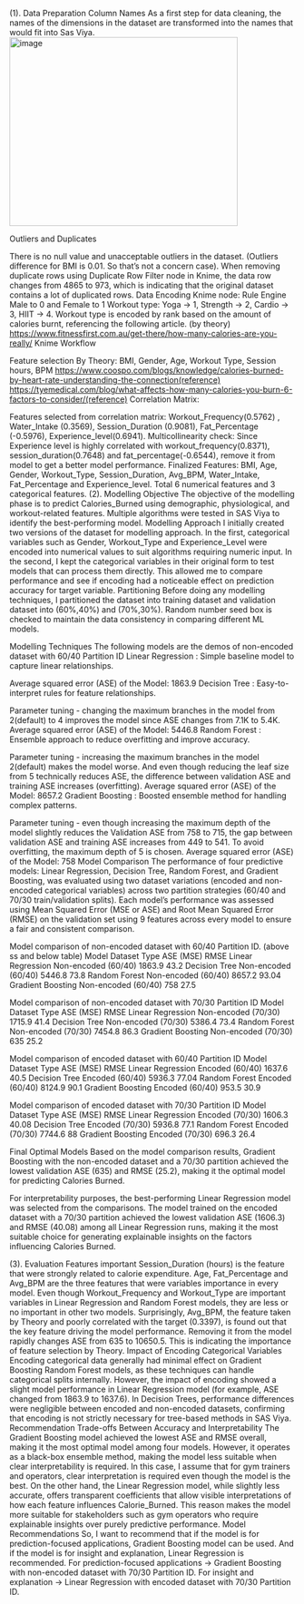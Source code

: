 (1). Data Preparation
Column Names
As a first step for data cleaning, the names of the dimensions in the dataset are transformed into the names that would fit into Sas Viya.
 <img width="402" height="333" alt="image" src="https://github.com/user-attachments/assets/0a23e5fc-97ac-4e72-a837-85725e877c83" />

Outliers and Duplicates
    
There is no null value and unacceptable outliers in the dataset. (Outliers difference for BMI is 0.01. So that’s not a concern case).
When removing duplicate rows using Duplicate Row Filter node in Knime, the data row changes from 4865 to 973, which is indicating that the original dataset contains a lot of duplicated rows.
Data Encoding
Knime node: Rule Engine
Male to 0 and Female to 1
Workout type: 
Yoga -> 1, Strength -> 2, Cardio -> 3, HIIT -> 4.
Workout type is encoded by rank based on the amount of calories burnt, referencing the following article. (by theory)
https://www.fitnessfirst.com.au/get-there/how-many-calories-are-you-really/
Knime Workflow
    
Feature selection
By Theory:
BMI, Gender, Age, Workout Type, Session hours, BPM 
https://www.coospo.com/blogs/knowledge/calories-burned-by-heart-rate-understanding-the-connection(reference)
https://tyemedical.com/blog/what-affects-how-many-calories-you-burn-6-factors-to-consider/(reference)
Correlation Matrix:
 
Features selected from correlation matrix:
Workout_Frequency(0.5762) , Water_Intake (0.3569), Session_Duration (0.9081), Fat_Percentage (-0.5976), Experience_level(0.6941). 
Multicollinearity check:
Since Experience level is highly correlated with workout_frequency(0.8371), session_duration(0.7648) and fat_percentage(-0.6544), remove it from model to get a better model performance.
Finalized Features: 
BMI, Age, Gender, Workout_Type, Session_Duration, Avg_BPM, Water_Intake, Fat_Percentage and Experience_level.
Total 6 numerical features and 3 categorical features.
(2). Modelling
Objective
The objective of the modelling phase is to predict Calories_Burned using demographic, physiological, and workout-related features. Multiple algorithms were tested in SAS Viya to identify the best-performing model.
Modelling Approach
I initially created two versions of the dataset for modelling approach. In the first, categorical variables such as Gender, Workout_Type and Experience_Level were encoded into numerical values to suit algorithms requiring numeric input. In the second, I kept the categorical variables in their original form to test models that can process them directly. This allowed me to compare performance and see if encoding had a noticeable effect on prediction accuracy for target variable.
Partitioning
Before doing any modelling techniques, I partitioned the dataset into training dataset and validation dataset into (60%,40%) and (70%,30%).
Random number seed box is checked to maintain the data consistency in comparing different ML models.
 
Modelling Techniques
The following models are the demos of non-encoded dataset with 60/40 Partition ID
Linear Regression
: Simple baseline model to capture linear relationships.
 
Average squared error (ASE) of the Model: 1863.9
Decision Tree
: Easy-to-interpret rules for feature relationships.
 
Parameter tuning - changing the maximum branches in the model from 2(default) to 4 improves the model since ASE changes from 7.1K to 5.4K.
Average squared error (ASE) of the Model: 5446.8
Random Forest
: Ensemble approach to reduce overfitting and improve accuracy.
 
Parameter tuning - increasing the maximum branches in the model 2(default) makes the model worse. And even though reducing the leaf size from 5 technically reduces ASE, the difference between validation ASE and training ASE increases (overfitting). 
Average squared error (ASE) of the Model: 8657.2
Gradient Boosting
: Boosted ensemble method for handling complex patterns.
 
Parameter tuning - even though increasing the maximum depth of the model slightly reduces the Validation ASE from 758 to 715, the gap between validation ASE and training ASE increases from 449 to 541. To avoid overfitting, the maximum depth of 5 is chosen.
Average squared error (ASE) of the Model: 758
Model Comparison
The performance of four predictive models: Linear Regression, Decision Tree, Random Forest, and Gradient Boosting, was evaluated using two dataset variations (encoded and non-encoded categorical variables) across two partition strategies (60/40 and 70/30 train/validation splits). Each model’s performance was assessed using Mean Squared Error (MSE or ASE) and Root Mean Squared Error (RMSE) on the validation set using 9 features across every model to ensure a fair and consistent comparison.
 

Model comparison of non-encoded dataset with 60/40 Partition ID. (above ss and below table)
Model	Dataset Type	ASE (MSE)	RMSE
Linear Regression	Non-encoded (60/40)	1863.9	43.2
Decision Tree	Non-encoded (60/40)	5446.8	73.8
Random Forest	Non-encoded (60/40)	8657.2	93.04
Gradient Boosting	Non-encoded (60/40)	758	27.5

Model comparison of non-encoded dataset with 70/30 Partition ID
Model	Dataset Type	ASE (MSE)	RMSE
Linear Regression	Non-encoded (70/30)	1715.9	41.4
Decision Tree	Non-encoded (70/30)	5386.4	73.4
Random Forest	Non-encoded (70/30)	7454.8	86.3
Gradient Boosting	Non-encoded (70/30)	635	25.2

Model comparison of encoded dataset with 60/40 Partition ID
Model	Dataset Type	ASE (MSE)	RMSE
Linear Regression	Encoded (60/40)	1637.6	40.5
Decision Tree	Encoded (60/40)	5936.3	77.04
Random Forest	Encoded (60/40)	8124.9	90.1
Gradient Boosting	Encoded (60/40)	953.5	30.9

Model comparison of encoded dataset with 70/30 Partition ID
Model	Dataset Type	ASE (MSE)	RMSE
Linear Regression	Encoded (70/30)	1606.3	40.08
Decision Tree	Encoded (70/30)	5936.8	77.1
Random Forest	Encoded (70/30)	7744.6	88
Gradient Boosting	Encoded (70/30)	696.3	26.4

Final Optimal Models
Based on the model comparison results, Gradient Boosting with the non-encoded dataset and a 70/30 partition achieved the lowest validation ASE (635) and RMSE (25.2), making it the optimal model for predicting Calories Burned.
 
For interpretability purposes, the best-performing Linear Regression model was selected from the comparisons. The model trained on the encoded dataset with a 70/30 partition achieved the lowest validation ASE (1606.3) and RMSE (40.08) among all Linear Regression runs, making it the most suitable choice for generating explainable insights on the factors influencing Calories Burned.
 
(3). Evaluation
Features important
Session_Duration (hours) is the feature that were strongly related to calorie expenditure.
Age, Fat_Percentage and Avg_BPM are the three features that were variables importance in every model.
Even though Workout_Frequency and Workout_Type are important variables in Linear Regression and Random Forest models, they are less or no important in other two models.
Surprisingly, Avg_BPM, the feature taken by Theory and poorly correlated with the target (0.3397), is found out that the key feature driving the model performance. Removing it from the model rapidly changes ASE from 635 to 10650.5. This is indicating the importance of feature selection by Theory.
Impact of Encoding Categorical Variables
Encoding categorical data generally had minimal effect on Gradient Boosting Random Forest models, as these techniques can handle categorical splits internally. However, the impact of encoding showed a slight model performance in Linear Regression model (for example, ASE changed from 1863.9 to 1637.6). In Decision Trees, performance differences were negligible between encoded and non-encoded datasets, confirming that encoding is not strictly necessary for tree-based methods in SAS Viya.
Recommendation
Trade-offs Between Accuracy and Interpretability
The Gradient Boosting model achieved the lowest ASE and RMSE overall, making it the most optimal model among four models. However, it operates as a black-box ensemble method, making the model less suitable when clear interpretability is required. In this case, I assume that for gym trainers and operators, clear interpretation is required even though the model is the best. 
On the other hand, the Linear Regression model, while slightly less accurate, offers transparent coefficients that allow visible interpretations of how each feature influences Calorie_Burned. This reason makes the model more suitable for stakeholders such as gym operators who require explainable insights over purely predictive performance.
Model Recommendations
So, I want to recommend that if the model is for prediction-focused applications, Gradient Boosting model can be used. And if the model is for insight and explanation, Linear Regression is recommended.
For prediction-focused applications -> Gradient Boosting with non-encoded dataset with 70/30 Partition ID.
For insight and explanation -> Linear Regression with encoded dataset with 70/30 Partition ID.


